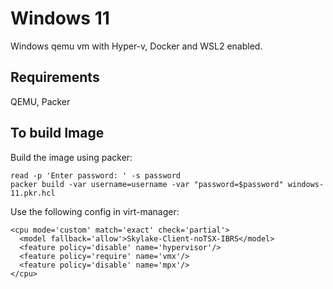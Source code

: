 Windows 11
==========

Windows qemu vm with Hyper-v, Docker and WSL2 enabled.

Requirements
------------

QEMU, Packer


To build Image
--------------

Build the image using packer:

    read -p 'Enter password: ' -s password
    packer build -var username=username -var "password=$password" windows-11.pkr.hcl

Use the following config in virt-manager:

  ```
  <cpu mode='custom' match='exact' check='partial'>
    <model fallback='allow'>Skylake-Client-noTSX-IBRS</model>
    <feature policy='disable' name='hypervisor'/>
    <feature policy='require' name='vmx'/>
    <feature policy='disable' name='mpx'/>
  </cpu>
  ```
